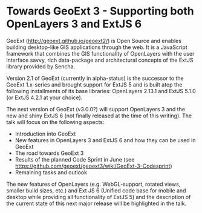 # Towards GeoExt 3 - Supporting both OpenLayers 3 and ExtJS 6

GeoExt (http://geoext.github.io/geoext2/) is Open Source and enables 
building desktop-like GIS applications through the web. It is a JavaScript
framework that combines the GIS functionality of OpenLayers with the user
interface savvy, rich data-package and architectural concepts of the 
ExtJS library provided by Sencha.

Version 2.1 of GeoExt (currently in alpha-status) is the successor to the 
GeoExt 1.x-series and brought support for ExtJS 5 and is built atop the following
installments of its base libraries: OpenLayers 2.13.1 and ExtJS 5.1.0 
(or ExtJS 4.2.1 at your choice).

The next version of GeoExt (v3.0.0?) will support OpenLayers 3 and the new and
shiny ExtJS 6 (not finally released at the time of this writing). The talk will focus
on the following aspects:

* Introduction into GeoExt
* New features in OpenLayers 3 and ExtJS 6 and how they can be used in GeoExt
* The road towards GeoExt 3 
* Results of the planned Code Sprint in June
  (see https://github.com/geoext/geoext3/wiki/GeoExt-3-Codesprint)
* Remaining tasks and outlook

The new features of OpenLayers (e.g. WebGL-support, rotated views, 
smaller build sizes, etc.) and Ext JS 6 (Unified code base for mobile and 
desktop while providing all functionality of ExtJS 5) and the description of 
the current state of this next major release will be highlighted in the talk.
